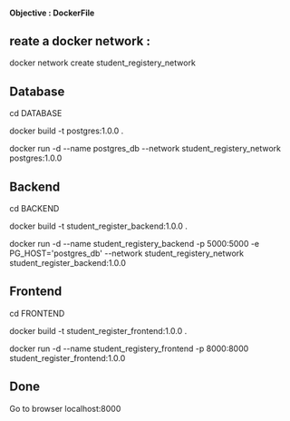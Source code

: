 #### Objective : DockerFile

## reate a docker network : 

docker network create student_registery_network


## Database
cd DATABASE

docker build -t postgres:1.0.0 .

docker run -d --name postgres_db --network student_registery_network postgres:1.0.0


## Backend
cd BACKEND

docker build -t student_register_backend:1.0.0 .

docker run -d --name student_registery_backend -p 5000:5000 -e PG_HOST='postgres_db' --network student_registery_network student_register_backend:1.0.0



## Frontend
cd FRONTEND

docker build -t student_register_frontend:1.0.0 .

docker run -d --name student_registery_frontend -p 8000:8000 student_register_frontend:1.0.0



## Done 
Go to browser localhost:8000